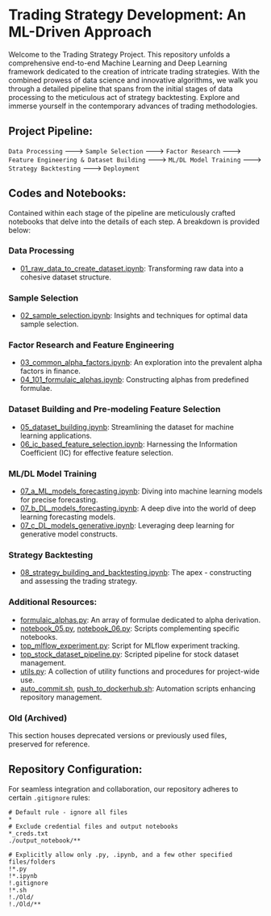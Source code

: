 # Trading Strategy Development: An ML-Driven Approach

Welcome to the Trading Strategy Project. This repository unfolds a comprehensive end-to-end Machine Learning and Deep Learning framework dedicated to the creation of intricate trading strategies. With the combined prowess of data science and innovative algorithms, we walk you through a detailed pipeline that spans from the initial stages of data processing to the meticulous act of strategy backtesting. Explore and immerse yourself in the contemporary advances of trading methodologies.

## Project Pipeline:

`Data Processing` ---> `Sample Selection` ---> `Factor Research` ---> `Feature Engineering & Dataset Building` ---> `ML/DL Model Training` ---> `Strategy Backtesting` ---> `Deployment`

## Codes and Notebooks:

Contained within each stage of the pipeline are meticulously crafted notebooks that delve into the details of each step. A breakdown is provided below:

### Data Processing
- [01_raw_data_to_create_dataset.ipynb](01_raw_data_to_create_dataset.ipynb): Transforming raw data into a cohesive dataset structure.

### Sample Selection
- [02_sample_selection.ipynb](02_sample_selection.ipynb): Insights and techniques for optimal data sample selection.

### Factor Research and Feature Engineering
- [03_common_alpha_factors.ipynb](03_common_alpha_factors.ipynb): An exploration into the prevalent alpha factors in finance.
- [04_101_formulaic_alphas.ipynb](04_101_formulaic_alphas.ipynb): Constructing alphas from predefined formulae.

### Dataset Building and Pre-modeling Feature Selection
- [05_dataset_building.ipynb](05_dataset_building.ipynb): Streamlining the dataset for machine learning applications.
- [06_ic_based_feature_selection.ipynb](06_ic_based_feature_selection.ipynb): Harnessing the Information Coefficient (IC) for effective feature selection.

### ML/DL Model Training
- [07_a_ML_models_forecasting.ipynb](07_a_ML_models_forecasting.ipynb): Diving into machine learning models for precise forecasting.
- [07_b_DL_models_forecasting.ipynb](07_b_DL_models_forecasting.ipynb): A deep dive into the world of deep learning forecasting models.
- [07_c_DL_models_generative.ipynb](07_c_DL_models_generative.ipynb): Leveraging deep learning for generative model constructs.

### Strategy Backtesting
- [08_strategy_building_and_backtesting.ipynb](08_strategy_building_and_backtesting.ipynb): The apex - constructing and assessing the trading strategy.

### Additional Resources:
- [formulaic_alphas.py](formulaic_alphas.py): An array of formulae dedicated to alpha derivation.
- [notebook_05.py](notebook_05.py), [notebook_06.py](notebook_06.py): Scripts complementing specific notebooks.
- [top_mlflow_experiment.py](top_mlflow_experiment.py): Script for MLflow experiment tracking.
- [top_stock_dataset_pipeline.py](top_stock_dataset_pipeline.py): Scripted pipeline for stock dataset management.
- [utils.py](utils.py): A collection of utility functions and procedures for project-wide use.
- [auto_commit.sh](auto_commit.sh), [push_to_dockerhub.sh](push_to_dockerhub.sh): Automation scripts enhancing repository management.

### Old (Archived)

This section houses deprecated versions or previously used files, preserved for reference.

## Repository Configuration:

For seamless integration and collaboration, our repository adheres to certain `.gitignore` rules:

```plaintext
# Default rule - ignore all files
*
# Exclude credential files and output notebooks
*_creds.txt
./output_notebook/**

# Explicitly allow only .py, .ipynb, and a few other specified files/folders
!*.py
!*.ipynb
!.gitignore
!*.sh
!./Old/
!./Old/** 
